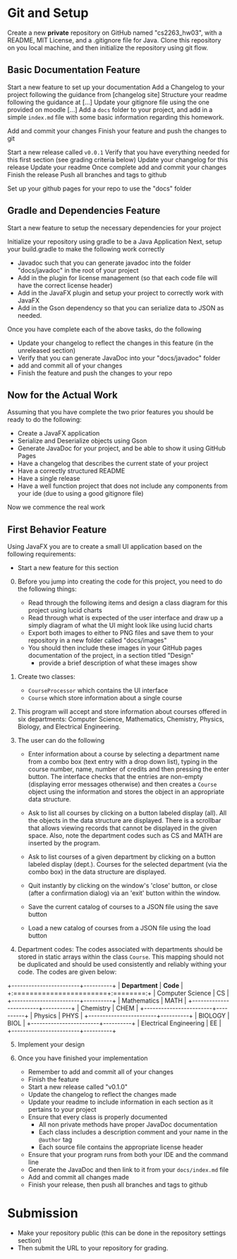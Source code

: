 # Git and Setup

Create a new **private** repository on GitHub named "cs2263_hw03", with a README, MIT License, and a .gitignore file for Java.
Clone this repository on you local machine, and then initialize the repository using git flow.

## Basic Documentation Feature

Start a new feature to set up your documentation
Add a Changelog to your project following the guidance from [changelog site]
Structure your readme following the guidance at [...]
Update your gitignore file using the one provided on moodle [...]
Add a `docs` folder to your project, and add in a simple `index.md` file with some basic information regarding this homework.

Add and commit your changes
Finish your feature and push the changes to git

Start a new release called `v0.0.1`
Verify that you have everything needed for this first section (see grading criteria below)
Update your changelog for this release
Update your readme
Once complete add and commit your changes
Finish the release
Push all branches and tags to github

Set up your github pages for your repo to use the "docs" folder

## Gradle and Dependencies Feature

Start a new feature to setup the necessary dependencies for your project

Initialize your repository using gradle to be a Java Application
Next, setup your build.gradle to make the following work correctly
 - Javadoc such that you can generate javadoc into the folder "docs/javadoc" in the root of your project
 - Add in the plugin for license management (so that each code file will have the correct license header)
 - Add in the JavaFX plugin and setup your project to correctly work with JavaFX
 - Add in the Gson dependency so that you can serialize data to JSON as needed.

Once you have complete each of the above tasks, do the following
 - Update your changelog to reflect the changes in this feature (in the unreleased section)
 - Verify that you can generate JavaDoc into your "docs/javadoc" folder
 - add and commit all of your changes
 - Finish the feature and push the changes to your repo

## Now for the Actual Work

Assuming that you have complete the two prior features you should be ready to do the following:
 - Create a JavaFX application
 - Serialize and Deserialize objects using Gson
 - Generate JavaDoc for your project, and be able to show it using GitHub Pages
 - Have a changelog that describes the current state of your project
 - Have a correctly structured README
 - Have a single release
 - Have a well function project that does not include any components from your ide (due to using a good gitignore file)

Now we commence the real work

## First Behavior Feature

Using JavaFX you are to create a small UI application based on the following requirements:

* Start a new feature for this section

0. Before you jump into creating the code for this project, you need to do the following things:
   * Read through the following items and design a class diagram for this project using lucid charts
   * Read through what is expected of the user interface and draw up a simply diagram of what the UI might look like using lucid charts
   * Export both images to either to PNG files and save them to your repository in a new folder called "docs/images"
   * You should then include these images in your GitHub pages documentation of the project, in a section titled "Design"
     - provide a brief description of what these images show

1. Create two classes:
   * `CourseProcessor` which contains the UI interface
   * `Course` which store information about a single course
2. This program will accept and store information about courses offered in six departments: Computer Science, Mathematics, Chemistry, Physics, Biology, and Electrical Engineering.

3. The user can do the following
   * Enter information about a course by selecting a department name from a combo box (text entry with a drop down list), typing in the course number, name, number of credits and then pressing the enter button. The interface checks that the entries are non-empty (displaying error messages otherwise) and then creates a `Course` object using the information and stores the object in an appropriate data structure.

   * Ask to list all courses by clicking on a button labeled display (all). All the objects in the data structure are displayed. There is a scrollbar that allows viewing records that cannot be displayed in the given space. Also, note the department codes such as CS and MATH are inserted by the program.

   * Ask to list courses of a given department by clicking on a button labeled display (dept.). Courses for the selected department (via the combo box) in the data structure are displayed.

   * Quit instantly by clicking on the window's 'close' button, or close (after a confirmation dialog) via an 'exit' button within the window.

   * Save the current catalog of courses to a JSON file using the save button

   * Load a new catalog of courses from a JSON file using the load button

4. Department codes: The codes associated with departments should be stored in static arrays within the class `Course`. This mapping should not be duplicated and should be used consistently and reliably withing your code. The codes are given below:

+------------------------+----------+
| **Department**         | **Code** |
+:=======================+:========:+
| Computer Science       | CS       |
+------------------------+----------+
| Mathematics            | MATH     |
+------------------------+----------+
| Chemistry              | CHEM     |
+------------------------+----------+
| Physics                | PHYS     |
+------------------------+----------+
| BIOLOGY                | BIOL     |
+------------------------+----------+
| Electrical Engineering | EE       |
+------------------------+----------+

5. Implement your design

6. Once you have finished your implementation
   * Remember to add and commit all of your changes
   * Finish the feature
   * Start a new release called "v0.1.0"
   * Update the changelog to reflect the changes made
   * Update your readme to include information in each section as it pertains to your project
   * Ensure that every class is properly documented
     - All non private methods have proper JavaDoc documentation
     - Each class includes a description comment and your name in the `@author` tag
     - Each source file contains the appropriate license header
   * Ensure that your program runs from both your IDE and the command line
   * Generate the JavaDoc and then link to it from your `docs/index.md` file
   * Add and commit all changes made
   * Finish your release, then push all branches and tags to github

# Submission

* Make your repository public (this can be done in the repository settings section)
* Then submit the URL to your repository for grading.
